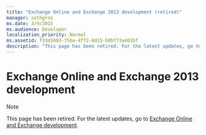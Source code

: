 ```yaml
---
title: "Exchange Online and Exchange 2013 development (retired)"
manager: sethgros
ms.date: 3/9/2015
ms.audience: Developer
localization_priority: Normal
ms.assetid: f33d1093-75ba-4ff2-8d15-b0bf73a401bf
description: "This page has been retired. For the latest updates, go to the topic Exchange Online and Exchange development."
---
```


# Exchange Online and Exchange 2013 development

> [!NOTE] 
> This page has been retired. For the latest updates, go to [Exchange Online and Exchange development](exchange-server-development.md).

